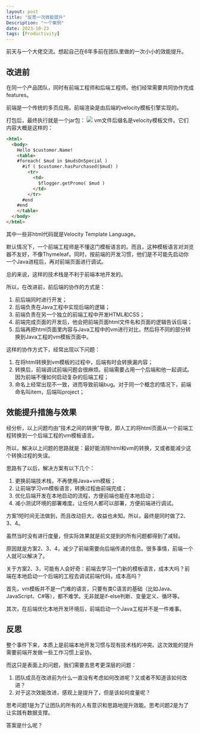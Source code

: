 ```yaml
---
layout: post
title: "反思一次效能提升"
Description: "一个案例"
date: 2023-10-23
tags: [Productivity]
---
```

前天与一个大佬交流。想起自己在6年多前在团队里做的一次小小的效能提升。

## 改进前
在同一个产品团队，同时有前端工程师和后端工程师。他们经常需要共同协作完成features。

前端是一个传统的多页应用。前端渲染是由后端的velocity模板引擎实现的。

打包后，最终执行就是一个jar包：
![](/assets/images/hellojar.png)
vm文件后缀名是velocity模板文件。它们内容大概是这样的：
```html
<html>
  <body>
    Hello $customer.Name!
    <table>
    #foreach( $mud in $mudsOnSpecial )
      #if ( $customer.hasPurchased($mud) )
        <tr>
          <td>
            $flogger.getPromo( $mud )
          </td>
        </tr>
      #end
    #end
    </table>
  </body>
</html>
```
其中一些非html代码就是Velocity Template Language。

默认情况下，一个前端工程师是不懂这门模板语言的。而且，这种模板语言对浏览器不友好，不像Thymeleaf。同时，按前端的开发习惯，他们是不可能先启动你一个Java进程后，再对前端页面进行调试。

总的来说，这样的技术栈是不利于前端本地开发的。

所以，在改进前，前后端的协作的方式是：
1. 前后端同时进行开发；
2. 后端负责在Java工程中实现后端的逻辑；
3. 前端负责在另一个独立的前端工程中开发HTML和CSS；
4. 前端完成页面的开发后，他会把前端页面html文件名和页面的逻辑告诉后端；
5. 后端再把html页面里内容与Java工程中的vm进行对比，然后将不同的部分转换到Java工程的vm模板页面中。

这样的协作方式下，经常出现以下问题：
1. 在将html转换到vm模板的过程中，后端有时会转换漏内容；
2. 转换后，前端调试前端问题会很麻烦。前端需要占用一个后端和他一起调试。因为前端不懂如何启动复杂的后端工程；
3. 命名上经常出现不一致，进而导致前端bug。对于同一个概念的情况下，前端命名叫item，后端叫project；

## 效能提升措施与效果
经分析，以上问题均由“技术之间的转换”导致，即人工的将html页面从一个前端工程转换到一个后端工程的vm模板语言。

所以，解决以上问题的思路就是：最好能消除html和vm的转换，又或者能减少这个转换过程的失误。

思路有了以后，解决方案有以下几个：
1. 更换前端技术栈，不再使用Java+vm模板；
2. 让前端学习vm模板语言，转换过程由前端完成；
3. 优化后端开发在本地启动的流程，方便前端也能在本地启动；
4. 减小测试环境的部署难度。让任何人都可以部署，方便前端进行调试。

方案1短时间无法做到，而且改动巨大，收益也未知。所以，最终是同时做了2、3、4。

虽然当时没有进行度量，但实际效果就是前文提到的所有问题都得到了减轻。

原因就是方案2、3、4，减少了前端需要向后端传递的信息。很多事情，前端一个人就可以解决了。

关于方案2、3，可能有人会好奇：前端去学习一门新的模板语言，成本大吗？前端在本地启动一个后端的工程去调试前端代码，成本高吗？

首先，vm模板并不是一门难的语言，只要有类C语言的基础（比如Java、JavaScript、C#等），都不难学。无非就是if-else判断、变量定义、循环等。

其次，在后端优化本地开发环境后，前端启动一个Java工程并不是一件难事。

## 反思
整个事件下来，本质上是前端本地开发习惯与现有技术栈的冲突。这次效能的提升需要前端开发做一些工作习惯上妥协。

而这只是表面上的问题，我们需要去思考更深层的问题：
1. 团队成员在改进前为什么一直没有考虑如何改进呢？又或者不知道该如何改进？
2. 对于这次效能改进，感观上是提升了，但是该如何度量呢？

思考问题1是为了让团队的所有的人有意识和思路地提升效能。思考问题2是为了让实践有数据支撑。

答案是什么呢？














